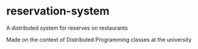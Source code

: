# reservation-system
A distributed system for reserves on restaurants

Made on the context of Distributed Programming classes at the university
